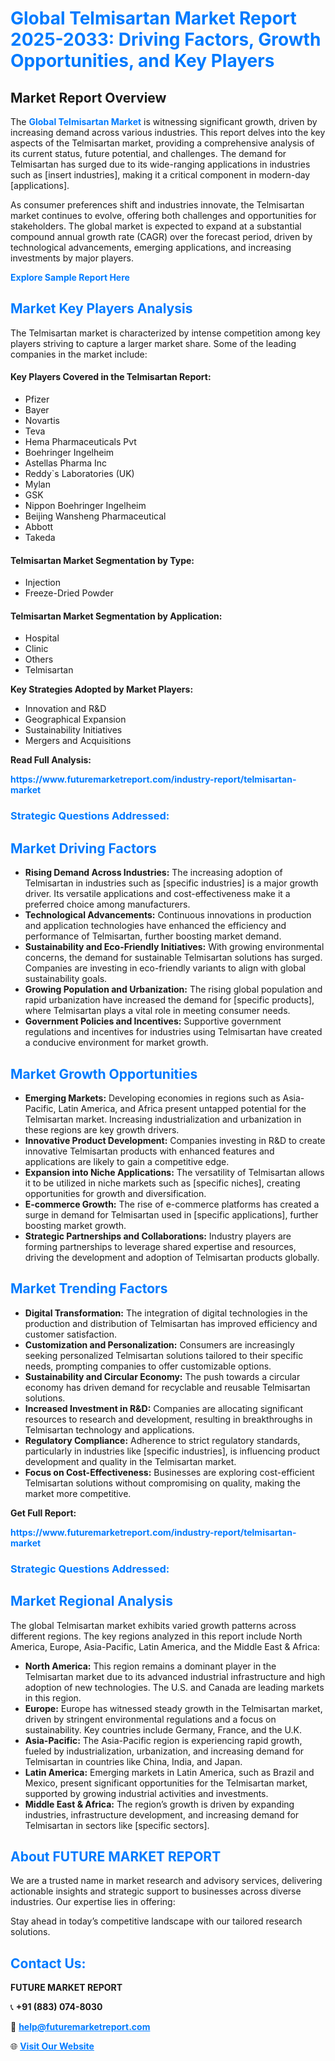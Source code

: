<h1 style="color: #007BFF;">Global Telmisartan Market Report 2025-2033: Driving Factors, Growth Opportunities, and Key Players</h1>

<section id="overview">
<h2>Market Report Overview</h2>
<p>The <a href="https://www.futuremarketreport.com/industry-report/telmisartan-market" style="color: #007BFF; text-decoration: none;"><strong>Global Telmisartan Market</strong></a> is witnessing significant growth, driven by increasing demand across various industries. This report delves into the key aspects of the Telmisartan market, providing a comprehensive analysis of its current status, future potential, and challenges. The demand for Telmisartan has surged due to its wide-ranging applications in industries such as [insert industries], making it a critical component in modern-day [applications].</p>
<p>As consumer preferences shift and industries innovate, the Telmisartan market continues to evolve, offering both challenges and opportunities for stakeholders. The global market is expected to expand at a substantial compound annual growth rate (CAGR) over the forecast period, driven by technological advancements, emerging applications, and increasing investments by major players.</p>
</section>

<section id="overview">
<p><a href="https://www.futuremarketreport.com/request-sample/reportId=122529" style="color: #007BFF; text-decoration: none;"><strong>Explore Sample Report Here</strong></a></p>
</section>

<section id="key-players">
<h2 style="color: #007BFF;">Market Key Players Analysis</h2>
<p>The Telmisartan market is characterized by intense competition among key players striving to capture a larger market share. Some of the leading companies in the market include:</p>
<h4>Key Players Covered in the Telmisartan Report:</h4>
<ul><li>Pfizer</li><li>Bayer</li><li>Novartis</li><li>Teva</li><li>Hema Pharmaceuticals Pvt</li><li>Boehringer Ingelheim</li><li>Astellas Pharma Inc</li><li>Reddy`s Laboratories (UK)</li><li>Mylan</li><li>GSK</li><li>Nippon Boehringer Ingelheim</li><li>Beijing Wansheng Pharmaceutical</li><li>Abbott</li><li>Takeda</li></ul>
<h4>Telmisartan Market Segmentation by Type:</h4>
<ul><li>Injection</li><li>Freeze-Dried Powder</li></ul>

<h4>Telmisartan Market Segmentation by Application:</h4>
<ul><li>Hospital</li><li>Clinic</li><li>Others</li><li>Telmisartan</li></ul>
<p><strong>Key Strategies Adopted by Market Players:</strong></p>
<ul>
<li>Innovation and R&D</li>
<li>Geographical Expansion</li>
<li>Sustainability Initiatives</li>
<li>Mergers and Acquisitions</li>
</ul>
</section>

<section>
<p><strong>Read Full Analysis: </strong></p><a href="https://www.futuremarketreport.com/industry-report/telmisartan-market" style="color: #007BFF; text-decoration: none;"><strong>https://www.futuremarketreport.com/industry-report/telmisartan-market</strong></a>
<h3 style="color: #007BFF;">Strategic Questions Addressed:</h3>
</section>

<section id="driving-factors">
<h2 style="color: #007BFF;">Market Driving Factors</h2>
<ul>
<li><strong>Rising Demand Across Industries:</strong> The increasing adoption of Telmisartan in industries such as [specific industries] is a major growth driver. Its versatile applications and cost-effectiveness make it a preferred choice among manufacturers.</li>
<li><strong>Technological Advancements:</strong> Continuous innovations in production and application technologies have enhanced the efficiency and performance of Telmisartan, further boosting market demand.</li>
<li><strong>Sustainability and Eco-Friendly Initiatives:</strong> With growing environmental concerns, the demand for sustainable Telmisartan solutions has surged. Companies are investing in eco-friendly variants to align with global sustainability goals.</li>
<li><strong>Growing Population and Urbanization:</strong> The rising global population and rapid urbanization have increased the demand for [specific products], where Telmisartan plays a vital role in meeting consumer needs.</li>
<li><strong>Government Policies and Incentives:</strong> Supportive government regulations and incentives for industries using Telmisartan have created a conducive environment for market growth.</li>
</ul>
</section>

<section id="growth-opportunities">
<h2 style="color: #007BFF;">Market Growth Opportunities</h2>
<ul>
<li><strong>Emerging Markets:</strong> Developing economies in regions such as Asia-Pacific, Latin America, and Africa present untapped potential for the Telmisartan market. Increasing industrialization and urbanization in these regions are key growth drivers.</li>
<li><strong>Innovative Product Development:</strong> Companies investing in R&D to create innovative Telmisartan products with enhanced features and applications are likely to gain a competitive edge.</li>
<li><strong>Expansion into Niche Applications:</strong> The versatility of Telmisartan allows it to be utilized in niche markets such as [specific niches], creating opportunities for growth and diversification.</li>
<li><strong>E-commerce Growth:</strong> The rise of e-commerce platforms has created a surge in demand for Telmisartan used in [specific applications], further boosting market growth.</li>
<li><strong>Strategic Partnerships and Collaborations:</strong> Industry players are forming partnerships to leverage shared expertise and resources, driving the development and adoption of Telmisartan products globally.</li>
</ul>
</section>

<section id="trending-factors">
<h2 style="color: #007BFF;">Market Trending Factors</h2>
<ul>
<li><strong>Digital Transformation:</strong> The integration of digital technologies in the production and distribution of Telmisartan has improved efficiency and customer satisfaction.</li>
<li><strong>Customization and Personalization:</strong> Consumers are increasingly seeking personalized Telmisartan solutions tailored to their specific needs, prompting companies to offer customizable options.</li>
<li><strong>Sustainability and Circular Economy:</strong> The push towards a circular economy has driven demand for recyclable and reusable Telmisartan solutions.</li>
<li><strong>Increased Investment in R&D:</strong> Companies are allocating significant resources to research and development, resulting in breakthroughs in Telmisartan technology and applications.</li>
<li><strong>Regulatory Compliance:</strong> Adherence to strict regulatory standards, particularly in industries like [specific industries], is influencing product development and quality in the Telmisartan market.</li>
<li><strong>Focus on Cost-Effectiveness:</strong> Businesses are exploring cost-efficient Telmisartan solutions without compromising on quality, making the market more competitive.</li>
</ul>
</section>

<section>
<p><strong>Get Full Report: </strong></p><a href="https://www.futuremarketreport.com/industry-report/telmisartan-market" style="color: #007BFF; text-decoration: none;"><strong>https://www.futuremarketreport.com/industry-report/telmisartan-market</strong></a>
<h3 style="color: #007BFF;">Strategic Questions Addressed:</h3>
</section>


<section id="regional-analysis">
<h2 style="color: #007BFF;">Market Regional Analysis</h2>
<p>The global Telmisartan market exhibits varied growth patterns across different regions. The key regions analyzed in this report include North America, Europe, Asia-Pacific, Latin America, and the Middle East & Africa:</p>
<ul>
<li><strong>North America:</strong> This region remains a dominant player in the Telmisartan market due to its advanced industrial infrastructure and high adoption of new technologies. The U.S. and Canada are leading markets in this region.</li>
<li><strong>Europe:</strong> Europe has witnessed steady growth in the Telmisartan market, driven by stringent environmental regulations and a focus on sustainability. Key countries include Germany, France, and the U.K.</li>
<li><strong>Asia-Pacific:</strong> The Asia-Pacific region is experiencing rapid growth, fueled by industrialization, urbanization, and increasing demand for Telmisartan in countries like China, India, and Japan.</li>
<li><strong>Latin America:</strong> Emerging markets in Latin America, such as Brazil and Mexico, present significant opportunities for the Telmisartan market, supported by growing industrial activities and investments.</li>
<li><strong>Middle East & Africa:</strong> The region’s growth is driven by expanding industries, infrastructure development, and increasing demand for Telmisartan in sectors like [specific sectors].</li>
</ul>
</section>

<footer>
<h2 style="color: #007BFF;">About FUTURE MARKET REPORT</h2>
<p>We are a trusted name in market research and advisory services, delivering actionable insights and strategic support to businesses across diverse industries. Our expertise lies in offering:</p>

<p>Stay ahead in today’s competitive landscape with our tailored research solutions.</p>

<h2 style="color: #007BFF;">Contact Us:</h2>
<p><strong>FUTURE MARKET REPORT</strong></p>
<p>📞 <strong>+91 (883) 074-8030</strong></p>
<p>📧 <strong><a href="mailto:help@futuremarketreport.com" style="color: #007BFF;">help@futuremarketreport.com</a></strong></p>
<p>🌐 <strong><a href="https://www.futuremarketreport.com/" style="color: #007BFF;">Visit Our Website</a></strong></p>
</footer>